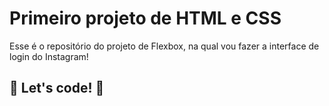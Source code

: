 # Primeiro projeto de HTML e CSS

Esse é o repositório do projeto de Flexbox, na qual vou fazer a interface de login do Instagram! 

## 🚀 Let's code! 🚀
